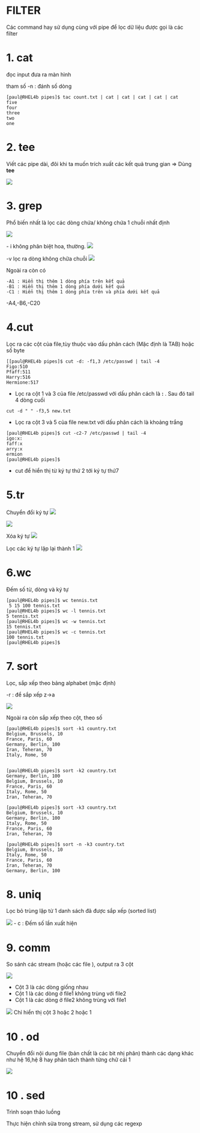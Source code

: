 # FILTER
Các command hay sử dụng cùng với pipe để lọc dữ liệu được gọi là các filter

# 1. cat
đọc input đưa ra màn hình

tham số -n : đánh số dòng
```
[paul@RHEL4b pipes]$ tac count.txt | cat | cat | cat | cat | cat
five
four
three
two
one
```
# 2. tee
Viết các pipe dài, đôi khi ta muốn trích xuất các kết quả trung gian => Dùng **tee**

<img src="..\imgs\Screenshot_54.png">

# 3. grep
Phổ biến nhất là lọc các dòng chứa/ không chứa 1 chuỗi nhất định

<img src="..\imgs\Screenshot_55.png">

\- i không phân biệt hoa, thường.
<img src="..\imgs\Screenshot_56.png">

\-v lọc ra dòng không chữa chuỗi
<img src="..\imgs\Screenshot_57.png">

Ngoài ra còn có 
```
-A1 : Hiển thị thêm 1 dòng phía trên kết quả
-B1 : Hiển thị thêm 1 dòng phía dưới kết quả
-C1 : Hiển thị thêm 1 dòng phía trên và phía dưới kết quả
```
-A4,-B6,-C20

# 4.cut
Lọc ra các cột của file,tùy thuộc vào dấu phân cách (Mặc định là TAB) hoặc số byte

```
[[paul@RHEL4b pipes]$ cut -d: -f1,3 /etc/passwd | tail -4
Figo:510
Pfaff:511
Harry:516
Hermione:517
```
- Lọc ra cột 1 và 3 của file /etc/passwd với dấu phân cách là **:** . Sau đó tail 4 dòng cuối

```
cut -d " " -f3,5 new.txt
```
- Lọc ra cột 3 và 5 của file new.txt với dấu phân cách là khoảng trắng 

```
[paul@RHEL4b pipes]$ cut -c2-7 /etc/passwd | tail -4
igo:x:
faff:x
arry:x
ermion
[paul@RHEL4b pipes]$
```
- cut để hiển thị từ ký tự thứ 2 tới ký tự thứ7

# 5.tr
Chuyển đổi ký tự
<img src="..\imgs\Screenshot_59.png">

<img src="..\imgs\Screenshot_60.png">

Xóa ký tự
<img src="..\imgs\Screenshot_61.png">

Lọc các ký tự lặp lại thành 1 
<img src="..\imgs\Screenshot_62.png">


# 6.wc
Đếm số từ, dòng và ký tự 

```
[paul@RHEL4b pipes]$ wc tennis.txt
 5 15 100 tennis.txt
[paul@RHEL4b pipes]$ wc -l tennis.txt
5 tennis.txt
[paul@RHEL4b pipes]$ wc -w tennis.txt
15 tennis.txt
[paul@RHEL4b pipes]$ wc -c tennis.txt
100 tennis.txt
[paul@RHEL4b pipes]$
```
# 7. sort
Lọc, sắp xếp theo bảng alphabet (mặc định)

-r : để sắp xếp z->a

<img src="..\imgs\Screenshot_64.png">


Ngoài ra còn sắp xếp theo cột, theo số 
```
[paul@RHEL4b pipes]$ sort -k1 country.txt
Belgium, Brussels, 10
France, Paris, 60
Germany, Berlin, 100
Iran, Teheran, 70
Italy, Rome, 50


[paul@RHEL4b pipes]$ sort -k2 country.txt
Germany, Berlin, 100
Belgium, Brussels, 10
France, Paris, 60
Italy, Rome, 50
Iran, Teheran, 70

[paul@RHEL4b pipes]$ sort -k3 country.txt
Belgium, Brussels, 10
Germany, Berlin, 100
Italy, Rome, 50
France, Paris, 60
Iran, Teheran, 70

[paul@RHEL4b pipes]$ sort -n -k3 country.txt
Belgium, Brussels, 10
Italy, Rome, 50
France, Paris, 60
Iran, Teheran, 70
Germany, Berlin, 100
```

# 8. uniq
Lọc bỏ trùng lặp từ 1 danh sách đã được sắp xếp (sorted list)

<img src="..\imgs\Screenshot_66.png">
- c : Đếm số lần xuất hiện

# 9. comm
So sánh các stream (hoặc các file ), output ra 3 cột

<img src="..\imgs\Screenshot_67.png">

- Cột 3 là các dòng giống nhau
- Cột 1 là các dòng ở file1 không trùng với file2
- Cột 1 là các dòng ở file2 không trùng với file1

<img src="..\imgs\Screenshot_67.png">
Chỉ hiển thị cột 3 hoặc 2 hoặc 1

# 10 . od
Chuyển đổi nội dung file (bản chất là các bit nhị phân) thành các dạng khác như hệ 16,hệ 8 hay phân tách thành từng chữ cái 1

<img src="..\imgs\Screenshot_67.png">

# 10 . sed
Trình soạn thảo luồng

Thực hiện chỉnh sửa trong stream, sử dụng các regexp

